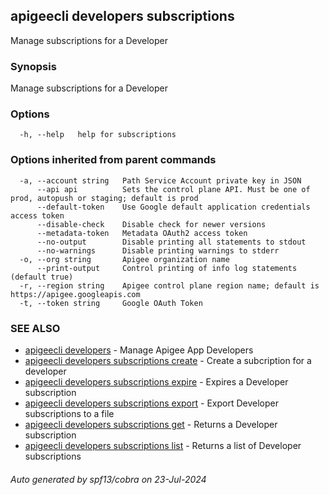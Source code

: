 ## apigeecli developers subscriptions

Manage subscriptions for a Developer

### Synopsis

Manage subscriptions for a Developer

### Options

```
  -h, --help   help for subscriptions
```

### Options inherited from parent commands

```
  -a, --account string   Path Service Account private key in JSON
      --api api          Sets the control plane API. Must be one of prod, autopush or staging; default is prod
      --default-token    Use Google default application credentials access token
      --disable-check    Disable check for newer versions
      --metadata-token   Metadata OAuth2 access token
      --no-output        Disable printing all statements to stdout
      --no-warnings      Disable printing warnings to stderr
  -o, --org string       Apigee organization name
      --print-output     Control printing of info log statements (default true)
  -r, --region string    Apigee control plane region name; default is https://apigee.googleapis.com
  -t, --token string     Google OAuth Token
```

### SEE ALSO

* [apigeecli developers](apigeecli_developers.md)	 - Manage Apigee App Developers
* [apigeecli developers subscriptions create](apigeecli_developers_subscriptions_create.md)	 - Create a subcription for a developer
* [apigeecli developers subscriptions expire](apigeecli_developers_subscriptions_expire.md)	 - Expires a Developer subscription
* [apigeecli developers subscriptions export](apigeecli_developers_subscriptions_export.md)	 - Export Developer subscriptions to a file
* [apigeecli developers subscriptions get](apigeecli_developers_subscriptions_get.md)	 - Returns a Developer subscription
* [apigeecli developers subscriptions list](apigeecli_developers_subscriptions_list.md)	 - Returns a list of Developer subscriptions

###### Auto generated by spf13/cobra on 23-Jul-2024
